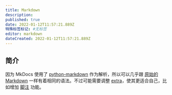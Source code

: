 ```yaml
---
title: Markdown
description:
published: true
date: 2022-01-12T11:57:21.889Z
特殊标签标记: #无标签
editor: markdown
dateCreated: 2022-01-12T11:57:21.889Z
---
```


## 简介

因为 MkDocs 使用了 [python-markdown](https://python-markdown.github.io/) 作为解析，所以可以几乎跟 [原始的 Markdown](https://daringfireball.net/projects/markdown/) 一样有着相同的语法。不过可能需要调整 [extra](https://python-markdown.github.io/extensions/extra/)，使其更适合自己，比如增加 [脚注](脚注.md) 功能。

